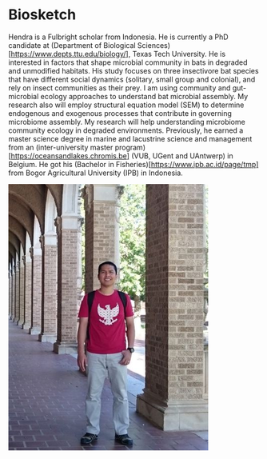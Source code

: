 # Biosketch

Hendra is a Fulbright scholar from Indonesia. He is currently a PhD candidate at (Department of Biological Sciences)[https://www.depts.ttu.edu/biology/], Texas Tech University. He is interested in factors that shape microbial community in bats in degraded and unmodified habitats. His study focuses on three insectivore bat species that have different social dynamics (solitary, small group and colonial), and rely on insect communities as their prey. I am using community and gut-microbial ecology approaches to understand bat microbial assembly. My research also will employ structural equation model (SEM) to determine endogenous and exogenous processes that contribute in governing microbiome assembly. My research will help understanding microbiome community ecology in degraded environments. Previously, he earned a master science degree in marine and lacustrine science and management from an (inter-university master program)[https://oceansandlakes.chromis.be] (VUB, UGent and UAntwerp) in Belgium. He got his (Bachelor in Fisheries)[https://www.ipb.ac.id/page/tmp] from Bogor Agricultural University (IPB) in Indonesia.

![](/docs/myself.jpg)
